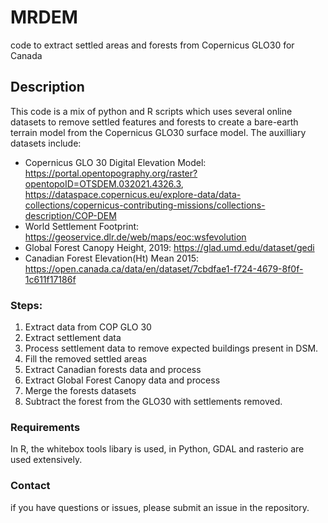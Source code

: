 # MRDEM
code to extract settled areas and forests from Copernicus GLO30 for Canada

## Description
This code is a mix of python and R scripts which uses several online datasets to remove settled features and forests to create a bare-earth terrain model from the Copernicus GLO30 surface model. 
The auxilliary datasets include: 
- Copernicus GLO 30 Digital Elevation Model: https://portal.opentopography.org/raster?opentopoID=OTSDEM.032021.4326.3, https://dataspace.copernicus.eu/explore-data/data-collections/copernicus-contributing-missions/collections-description/COP-DEM
- World Settlement Footprint: https://geoservice.dlr.de/web/maps/eoc:wsfevolution
- Global Forest Canopy Height, 2019: https://glad.umd.edu/dataset/gedi
- Canadian Forest Elevation(Ht) Mean 2015: https://open.canada.ca/data/en/dataset/7cbdfae1-f724-4679-8f0f-1c611f17186f

### Steps: 
1. Extract data from COP GLO 30
2. Extract settlement data
3. Process settlement data to remove expected buildings present in DSM. 
4. Fill the removed settled areas
5. Extract Canadian forests data and process
6. Extract Global Forest Canopy data and process
7. Merge the forests datasets
8. Subtract the forest from the GLO30 with settlements removed. 

### Requirements
In R, the whitebox tools libary is used, in Python, GDAL and rasterio are used extensively. 

### Contact
if you have questions or issues, please submit an issue in the repository. 

